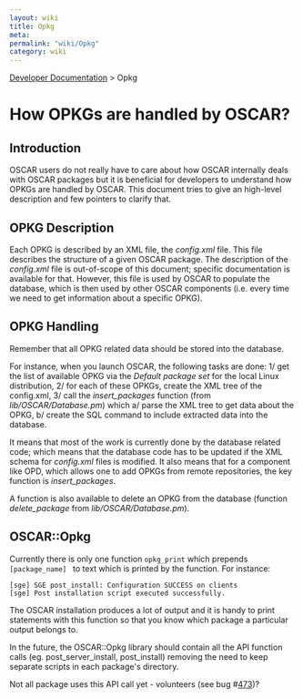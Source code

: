 ```yaml
---
layout: wiki
title: Opkg
meta: 
permalink: "wiki/Opkg"
category: wiki
---
```

<!-- Name: Opkg -->
<!-- Version: 3 -->
<!-- Author: valleegr -->

[Developer Documentation](DevelDocs) > Opkg

# How OPKGs are handled by OSCAR?

## Introduction

OSCAR users do not really have to care about how OSCAR internally deals with OSCAR packages but it is beneficial for developers to understand how OPKGs are handled by OSCAR. This document tries to give an high-level description and few pointers to clarify that.

## OPKG Description

Each OPKG is described by an XML file, the _config.xml_ file. This file describes the structure of a given OSCAR package. The description of the _config.xml_ file is out-of-scope of this document; specific documentation is available for that.
However, this file is used by OSCAR to populate the database, which is then used by other OSCAR components (i.e. every time we need to get information about a specific OPKG).

## OPKG Handling

Remember that all OPKG related data should be stored into the database. 

For instance, when you launch OSCAR, the following tasks are done:
1/ get the list of available OPKG via the _Default package set_ for the local Linux distribution,
2/ for each of these OPKGs, create the XML tree of the config.xml,
3/ call the _insert_packages_ function (from _lib/OSCAR/Database.pm_) which 
  a/ parse the XML tree to get data about the OPKG,
  b/ create the SQL command to include extracted data into the database.

It means that most of the work is currently done by the database related code; which means that the database code has to be updated if the XML schema for _config.xml_ files is modified.
It also means that for a component like OPD, which allows one to add OPKGs from remote repositories, the key function is _insert_packages_.

A function is also available to delete an OPKG from the database (function _delete_package_ from _lib/OSCAR/Database.pm_).

## OSCAR::Opkg

Currently there is only one function `opkg_print` which prepends `[package_name] ` to text which is printed by the function.  For instance:


    [sge] SGE post_install: Configuration SUCCESS on clients
    [sge] Post installation script executed successfully.

The OSCAR installation produces a lot of output and it is handy to print statements with this function so that you know which package a particular output belongs to.

In the future, the OSCAR::Opkg library should contain all the API function calls (eg. post_server_install, post_install) removing the need to keep separate scripts in each package's directory.

Not all package uses this API call yet - volunteers (see bug #[473](http://svn.oscar.openclustergroup.org/trac/oscar/ticket/473))?

